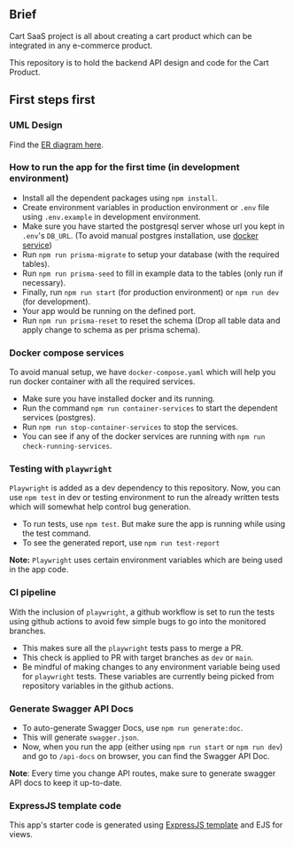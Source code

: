 ## Brief

Cart SaaS project is all about creating a cart product which can be integrated in any e-commerce product.

This repository is to hold the backend API design and code for the Cart Product.

## First steps first

### UML Design
Find the [ER diagram here](https://app.eraser.io/workspace/fOjBg1kwg6hcLzIbGOLf).


### How to run the app for the first time (in development environment)

- Install all the dependent packages using `npm install`.
- Create environment variables in production environment or `.env` file using `.env.example` in development environment.
- Make sure you have started the postgresql server whose url you kept in `.env`'s `DB_URL`. (To avoid manual postgres installation, use [docker service](#docker-compose-services))
- Run `npm run prisma-migrate` to setup your database (with the required tables).
- Run `npm run prisma-seed` to fill in example data to the tables (only run if necessary).
- Finally, run `npm run start` (for production environment) or `npm run dev` (for development).
- Your app would be running on the defined port.
- Run `npm run prisma-reset` to reset the schema (Drop all table data and apply change to schema as per prisma schema).

### Docker compose services

To avoid manual setup, we have `docker-compose.yaml` which will help you run docker container with all the required services.

- Make sure you have installed docker and its running.
- Run the command `npm run container-services` to start the dependent services (postgres).
- Run `npm run stop-container-services` to stop the services.
- You can see if any of the docker services are running with `npm run check-running-services`.

### Testing with `playwright`

`Playwright` is added as a dev dependency to this repository. Now, you can use `npm test` in dev or testing environment to run the already written tests which will somewhat help control bug generation.

- To run tests, use `npm test`. But make sure the app is running while using the test command.
- To see the generated report, use `npm run test-report`

**Note:** `Playwright` uses certain environment variables which are being used in the app code.

### CI pipeline

With the inclusion of `playwright`, a github workflow is set to run the tests using github actions to avoid few simple bugs to go into the monitored branches.

- This makes sure all the `playwright` tests pass to merge a PR.
- This check is applied to PR with target branches as `dev` or `main`.
- Be mindful of making changes to any environment variable being used for `playwright` tests. These variables are currently being picked from repository variables in the github actions.

### Generate Swagger API Docs

- To auto-generate Swagger Docs, use `npm run generate:doc`.
- This will generate `swagger.json`.
- Now, when you run the app (either using `npm run start` or `npm run dev`) and go to `/api-docs` on browser, you can find the Swagger API Doc.

**Note**: Every time you change API routes, make sure to generate swagger API docs to keep it up-to-date.

### ExpressJS template code

This app's starter code is generated using [ExpressJS template](https://expressjs.com/en/starter/generator.html) and EJS for views.
